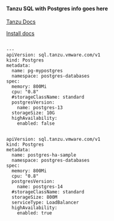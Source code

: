 #### Tanzu SQL with Postgres info goes here


[Tanzu Docs](https://docs.vmware.com/en/VMware-Tanzu-SQL-with-Postgres-for-Kubernetes/1.9/tanzu-postgres-k8s/GUID-create-delete-postgres.html)

[Install docs](https://docs.vmware.com/en/VMware-Tanzu-SQL-with-Postgres-for-Kubernetes/1.9/tanzu-postgres-k8s/GUID-install-operator.html)

````

---
apiVersion: sql.tanzu.vmware.com/v1
kind: Postgres
metadata:
  name: pg-mypostgres
  namespace: postgres-databases
spec:
  memory: 800Mi
  cpu: "0.8"
  #storageClassName: standard
  postgresVersion:
    name: postgres-13
  storageSize: 10G
  highAvailability:
    enabled: false

````


````

apiVersion: sql.tanzu.vmware.com/v1
kind: Postgres
metadata:
  name: postgres-ha-sample
  namespace: postgres-databases
spec:
  memory: 800Mi
  cpu: "0.8"
  postgresVersion:
    name: postgres-14
  #storageClassName: standard
  storageSize: 800M
  serviceType: LoadBalancer
  highAvailability:
    enabled: true

````

